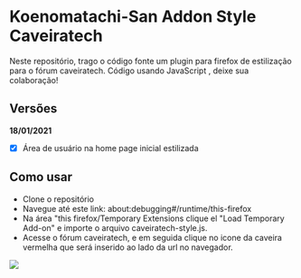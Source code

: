 # Koenomatachi-San Addon Style Caveiratech

Neste repositório, trago o código fonte um plugin para firefox de estilização para o fórum caveiratech. Código usando JavaScript , deixe sua colaboração!


## Versões

**18/01/2021**

- [x] Área de usuário na home page inicial estilizada


## Como usar

- Clone o repositório
- Navegue até este link: about:debugging#/runtime/this-firefox
- Na área "this firefox/Temporary Extensions clique el "Load Temporary Add-on" e importe o arquivo caveiratech-style.js.
- Acesse o fórum caveiratech, e em seguida clique no icone da caveira vermelha que será inserido ao lado da url no navegador.

![](https://caveiratech.com/wp-content/uploads/2016/08/logo.png)